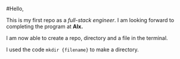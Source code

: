 #Hello,

This is my first repo as a *full-stack engineer*. I am looking forward to completing the program at **Alx.** 

I am now able to create a repo, directory and a file in the terminal.

I used the code `mkdir {filename}` to make a directory.
